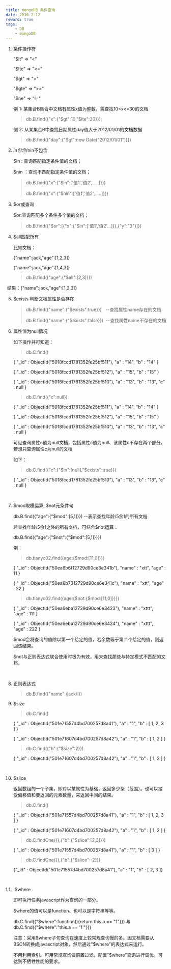 ```yaml
---
title: mongoDB 条件查询
date: 2016-2-12
reward: true
tags: 
    - DB
    - mongoDB
---
```


1. 条件操作符

   "$lt"    =>  "<"

   "$lte"  =>  "<="

   "$gt"   =>  ">"

   "$gte" =>  ">="

   "$ne"  =>  "!="

   例 1: 某集合B集合中文档有属性x值为整数，需查找10<x<=30的文档  

   > db.B.find({"x":{"$gt":10,"$lte":30}});

   例 2: 从某集合B中查找日期属性day值大于2012/01/01的文档数据

   > db.B.find({"day":{"$gt":new Date("2012/01/01")}})

2. $in包含/$nin不包含

   $in : 查询匹配指定条件值的文档；

   $nin ：查询不匹配指定条件值的文档；

   > db.B.find({"x":{"$in":['值1','值2',.....]}})
   >
   > db.B.find({"x":{"$nin":['值1','值2',.....]}})

3. $or或查询

   $or:查询匹配多个条件多个值的文档；

   > db.B.find({"$or":[{"x":{"$in":['值1','值2'...]}},{"y":"3"}]})

4. $all匹配所有

   比如文档：

   {"name":jack,"age":[1,2,3]}

   {"name":jack,"age":[1,4,3]}

   > db.B.find({"age":{"$all":[2,3]}})

​       结果：{"name":jack,"age":[1,2,3]}

5. $exists 判断文档属性是否存在

   > db.B.find({"name":{"$exists":true}})   --查找属性name存在的文档
   >
   > db.B.find({"name":{"$exists":false}})  --查找属性name不存在的文档

6. 属性值为null情况

   如下操作并可知道：

   > db.C.find()

   { "_id" : ObjectId("5018fccd1781352fe25bf511"), "a" : "14", "b" : "14" }

   { "_id" : ObjectId("5018fccd1781352fe25bf512"), "a" : "15", "b" : "15" }

   { "_id" : ObjectId("5018fccd1781352fe25bf510"), "a" : "13", "b" : "13", "c" : null }

   > db.C.find({"c":null})

   { "_id" : ObjectId("5018fccd1781352fe25bf511"), "a" : "14", "b" : "14" }

   { "_id" : ObjectId("5018fccd1781352fe25bf512"), "a" : "15", "b" : "15" }

   { "_id" : ObjectId("5018fccd1781352fe25bf510"), "a" : "13", "b" : "13", "c" : null }

   可见查询属性c值为null文档，包括属性c值为null、该属性c不存在两个部分。若想只查询属性c为null的文档

   如下：

   > db.C.find({"c":{"$in":[null],"$exists":true}})

   { "_id" : ObjectId("5018fccd1781352fe25bf510"), "a" : "13", "b" : "13", "c" : null }

   ​

7. $mod取模运算, $not元条件句

   db.B.find({"age":{"$mod":[5,1]}}) --表示查找年龄/5余1的所有文档

   若查找年龄/5余1之外的所有文档，可结合$not运算：

   db.B.find({"age":{"$not":{"$mod":[5,1]}}})

   例：

   > db.tianyc02.find({age:{$mod:[11,0]}})

   { "_id" : ObjectId("50ea6b6f12729d90ce6e341b"), "name" : "xtt", "age" : 11 }

   { "_id" : ObjectId("50ea6b7312729d90ce6e341c"), "name" : "xtt", "age" : 22 }

   > db.tianyc02.find({age:{$not:{$mod:[11,0]}}})

   { "_id" : ObjectId("50ea6eba12729d90ce6e3423"), "name" : "xttt", "age" : 111 }

   { "_id" : ObjectId("50ea6eba12729d90ce6e3424"), "name" : "xttt", "age" : 222 }

   $mod会将查询的值除以第一个给定的值，若余数等于第二个给定的值，则返回该结果。

   $not与正则表达式联合使用时极为有效，用来查找那些与特定模式不匹配的文档。

   ​

8. 正则表达式

   > db.B.find({"name":/jack/i})

9. $size

   > db.C.find()

   { "_id" : ObjectId("501e71557d4bd700257d8a41"), "a" : "1", "b" : [ 1, 2, 3 ] }

   { "_id" : ObjectId("501e71607d4bd700257d8a42"), "a" : "1", "b" : [ 1, 2 ] }

   > db.C.find({"b":{"$size":2}})

   { "_id" : ObjectId("501e71607d4bd700257d8a42"), "a" : "1", "b" : [ 1, 2 ] }

   ​

10. $slice

    返回数组的一个子集，即对以某属性为基础，返回多少条（范围）。也可以接受偏移值和要返回的元素数量，来返回中间的结果。

    > db.C.find()

    { "_id" : ObjectId("501e71557d4bd700257d8a41"), "a" : "1", "b" : [ 1, 2, 3 ] }

    { "_id" : ObjectId("501e71607d4bd700257d8a42"), "a" : "1", "b" : [ 1, 2 ] }

    > db.C.findOne({},{"b":{"$slice":[2,3]}})

    { "_id" : ObjectId("501e71557d4bd700257d8a41"), "a" : "1", "b" : [ 3 ] }

    > db.C.findOne({},{"b":{"$slice":-2}})

    {"_id" : ObjectId("501e71557d4bd700257d8a41"), "a" : "1", "b" : [ 2, 3 ]}

    ​

11.  $where

    即可执行任务javascript作为查询的一部分。

    $where的值可以是function、也可以是字符串等等。

    db.C.find({"$where":function(){return this.a == "1"}}) 与 db.C.find({"$where":"this.a == '1'"}})

    注意：采用$where子句查询在速度上较常规查询慢的多。因文档需要从BSON转换成javascript对象，然后通过"$where"的表达式来运行。
    
    不用利用索引。可用常规查询做前置过滤，配置"$where"查询进行调优，可达到不牺牲性能的要求。